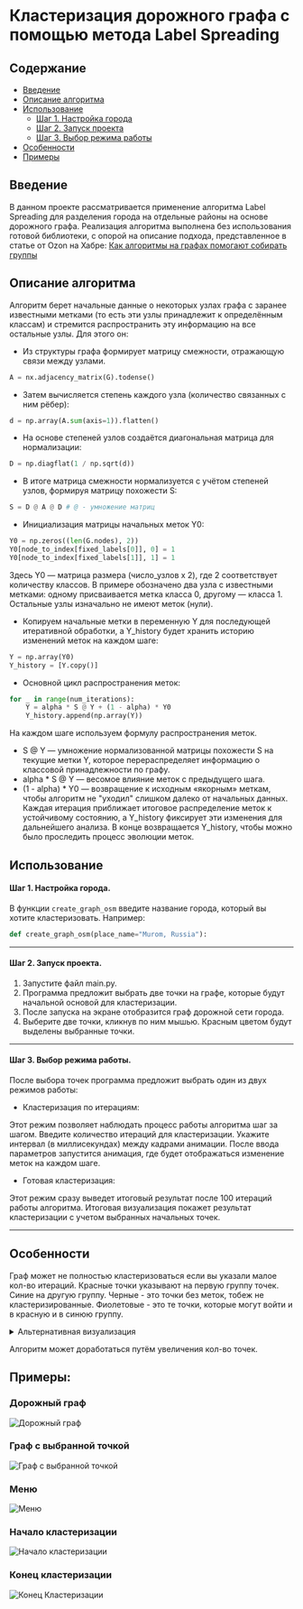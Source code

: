 # Кластеризация дорожного графа с помощью метода Label Spreading

## Содержание
- [Введение](#введение)
- [Описание алгоритма](#описание-алгоритма)
- [Использование](#использование)
  - [Шаг 1. Настройка города](#шаг-1-настройка-города)
  - [Шаг 2. Запуск проекта](#шаг-2-запуск-проекта)
  - [Шаг 3. Выбор режима работы](#шаг-3-выбор-режима-работы)
- [Особенности](#особенности)
- [Примеры](#примеры)

## Введение

В данном проекте рассматривается применение алгоритма Label Spreading для разделения города на отдельные районы на основе дорожного графа. Реализация алгоритма выполнена без использования готовой библиотеки, с опорой на описание подхода, представленное в статье от Ozon на Хабре: [Как алгоритмы на графах помогают собирать группы](https://habr.com/ru/companies/ozontech/articles/791684/)

## Описание алгоритма
Алгоритм берет начальные данные о некоторых узлах графа с заранее известными метками (то есть эти узлы принадлежит к определённым классам) и стремится распространить эту информацию на все остальные узлы. Для этого он:

- Из структуры графа формирует матрицу смежности, отражающую связи между узлами.             
```Python
A = nx.adjacency_matrix(G).todense() 
```
- Затем вычисляется степень каждого узла (количество связанных с ним рёбер):
```Python
d = np.array(A.sum(axis=1)).flatten()
```
- На основе степеней узлов создаётся диагональная матрица для нормализации:
```Python
D = np.diagflat(1 / np.sqrt(d))
```
- В итоге матрица смежности нормализуется с учётом степеней узлов, формируя матрицу похожести S:
```Python
S = D @ A @ D # @ - умножение матриц
```
- Инициализация матрицы начальных меток Y0:
```Python
Y0 = np.zeros((len(G.nodes), 2))
Y0[node_to_index[fixed_labels[0]], 0] = 1
Y0[node_to_index[fixed_labels[1]], 1] = 1 
```
Здесь Y0 — матрица размера (число_узлов x 2), где 2 соответствует количеству классов. В примере обозначено два узла с известными метками: одному присваивается метка класса 0, другому — класса 1. Остальные узлы изначально не имеют меток (нули).

- Копируем начальные метки в переменную Y для последующей итеративной обработки, а Y_history будет хранить историю изменений меток на каждом шаге:
```Python
Y = np.array(Y0)
Y_history = [Y.copy()]
```
- Основной цикл распространения меток:
```Python
for _ in range(num_iterations):
    Y = alpha * S @ Y + (1 - alpha) * Y0
    Y_history.append(np.array(Y)) 
```
На каждом шаге используем формулу распространения меток.

* S @ Y — умножение нормализованной матрицы похожести S на текущие метки Y, которое перераспределяет информацию о классовой принадлежности по графу.  
* alpha * S @ Y — весомое влияние меток с предыдущего шага.  
* (1 - alpha) * Y0 — возвращение к исходным «якорным» меткам, чтобы алгоритм не "уходил" слишком далеко от начальных данных.
Каждая итерация приближает итоговое распределение меток к устойчивому состоянию, а Y_history фиксирует эти изменения для дальнейшего анализа. В конце возвращается Y_history, чтобы можно было проследить процесс эволюции меток.

## Использование
#### Шаг 1. Настройка города.

В функции `create_graph_osm` введите название города, который вы хотите кластеризовать. Например:
```python
def create_graph_osm(place_name="Murom, Russia"):
```
-----
#### Шаг 2. Запуск проекта.
1. Запустите файл main.py.
2. Программа предложит выбрать две точки на графе, которые будут начальной основой для кластеризации.
3. После запуска на экране отобразится граф дорожной сети города.
4. Выберите две точки, кликнув по ним мышью. Красным цветом будут выделены выбранные точки.
---
#### Шаг 3. Выбор режима работы.

После выбора точек программа предложит выбрать один из двух режимов работы:
- Кластеризация по итерациям:

Этот режим позволяет наблюдать процесс работы алгоритма шаг за шагом.  Введите количество итераций для кластеризации.
Укажите интервал (в миллисекундах) между кадрами анимации.
После ввода параметров запустится анимация, где будет отображаться изменение меток на каждом шаге.
- Готовая кластеризация:

Этот режим сразу выведет итоговый результат после 100 итераций работы алгоритма. Итоговая визуализация покажет результат кластеризации с учетом выбранных начальных точек.

---


## Особенности

Граф может не полностью кластеризоваться если вы указали малое кол-во итераций.
Красные точки указывают на первую группу точек. Синие на другую группу. Черные - это точки без меток, тобеж не кластеризированные. Фиолетовые - это те точки, которые могут войти и в красную и в синюю группу.




<details>
<summary>Альтернативная визуализация</summary>

В коде есть закомментированный альтернативный метод plot_graph_live, который показывает процесс кластеризации с более точной визуализацией. В этом варианте точки изменяют свой размер в зависимости от их меток.

Если вы хотите использовать его вместо текущего метода, замените plot_graph_live в коде на закомментированную версию.


</details>

Алгоритм может доработаться путём увеличения кол-во точек.

## Примеры:

### Дорожный граф
![Дорожный граф](https://github.com/makssent/Road-Graph-Clustering-with-Label-Spreading/blob/main/images/graph.png?raw=true)

### Граф с выбранной точкой
![Граф с выбранной точкой](https://github.com/makssent/Road-Graph-Clustering-with-Label-Spreading/blob/main/images/highlighted_graph.png?raw=true)

### Меню
![Меню](https://github.com/makssent/Road-Graph-Clustering-with-Label-Spreading/blob/main/images/menu.png?raw=true)

### Начало кластеризации
![Начало кластеризации](https://github.com/makssent/Road-Graph-Clustering-with-Label-Spreading/blob/main/images/start_clust.png?raw=true)

### Конец кластеризации
![Конец Кластеризации](https://github.com/makssent/Road-Graph-Clustering-with-Label-Spreading/blob/main/images/finish_clust.png?raw=true)
